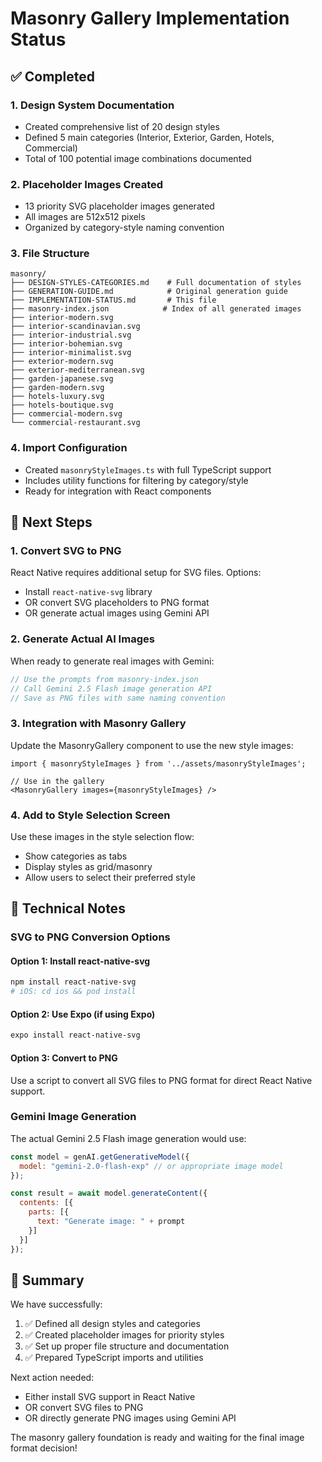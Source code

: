 # Masonry Gallery Implementation Status

## ✅ Completed

### 1. **Design System Documentation**
- Created comprehensive list of 20 design styles
- Defined 5 main categories (Interior, Exterior, Garden, Hotels, Commercial)
- Total of 100 potential image combinations documented

### 2. **Placeholder Images Created**
- 13 priority SVG placeholder images generated
- All images are 512x512 pixels
- Organized by category-style naming convention

### 3. **File Structure**
```
masonry/
├── DESIGN-STYLES-CATEGORIES.md    # Full documentation of styles
├── GENERATION-GUIDE.md            # Original generation guide
├── IMPLEMENTATION-STATUS.md       # This file
├── masonry-index.json            # Index of all generated images
├── interior-modern.svg
├── interior-scandinavian.svg
├── interior-industrial.svg
├── interior-bohemian.svg
├── interior-minimalist.svg
├── exterior-modern.svg
├── exterior-mediterranean.svg
├── garden-japanese.svg
├── garden-modern.svg
├── hotels-luxury.svg
├── hotels-boutique.svg
├── commercial-modern.svg
└── commercial-restaurant.svg
```

### 4. **Import Configuration**
- Created `masonryStyleImages.ts` with full TypeScript support
- Includes utility functions for filtering by category/style
- Ready for integration with React components

## 🔄 Next Steps

### 1. **Convert SVG to PNG**
React Native requires additional setup for SVG files. Options:
- Install `react-native-svg` library
- OR convert SVG placeholders to PNG format
- OR generate actual images using Gemini API

### 2. **Generate Actual AI Images**
When ready to generate real images with Gemini:
```javascript
// Use the prompts from masonry-index.json
// Call Gemini 2.5 Flash image generation API
// Save as PNG files with same naming convention
```

### 3. **Integration with Masonry Gallery**
Update the MasonryGallery component to use the new style images:
```tsx
import { masonryStyleImages } from '../assets/masonryStyleImages';

// Use in the gallery
<MasonryGallery images={masonryStyleImages} />
```

### 4. **Add to Style Selection Screen**
Use these images in the style selection flow:
- Show categories as tabs
- Display styles as grid/masonry
- Allow users to select their preferred style

## 📝 Technical Notes

### SVG to PNG Conversion Options

#### Option 1: Install react-native-svg
```bash
npm install react-native-svg
# iOS: cd ios && pod install
```

#### Option 2: Use Expo (if using Expo)
```bash
expo install react-native-svg
```

#### Option 3: Convert to PNG
Use a script to convert all SVG files to PNG format for direct React Native support.

### Gemini Image Generation

The actual Gemini 2.5 Flash image generation would use:
```javascript
const model = genAI.getGenerativeModel({ 
  model: "gemini-2.0-flash-exp" // or appropriate image model
});

const result = await model.generateContent({
  contents: [{
    parts: [{
      text: "Generate image: " + prompt
    }]
  }]
});
```

## 🎯 Summary

We have successfully:
1. ✅ Defined all design styles and categories
2. ✅ Created placeholder images for priority styles
3. ✅ Set up proper file structure and documentation
4. ✅ Prepared TypeScript imports and utilities

Next action needed:
- Either install SVG support in React Native
- OR convert SVG files to PNG
- OR directly generate PNG images using Gemini API

The masonry gallery foundation is ready and waiting for the final image format decision!